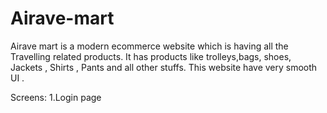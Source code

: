 # Airave-mart
Airave mart is a modern ecommerce website which is having all the Travelling related products. It has products like trolleys,bags, shoes, Jackets , Shirts , Pants and all other stuffs.
This website have very smooth UI .

Screens:
1.Login page

